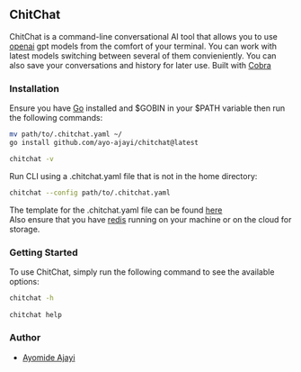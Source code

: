 ## ChitChat  
ChitChat is a command-line conversational AI tool that allows you to use [openai](https://platform.openai.com/) gpt models from the comfort of your terminal. You can work with latest models switching between several of them convieniently. You can also save your conversations and history for later use. Built with [Cobra](https://github.com/spf13/cobra)


### Installation
Ensure you have [Go](https://go.dev/) installed and $GOBIN in your $PATH variable then run the following commands:


```bash 
mv path/to/.chitchat.yaml ~/
go install github.com/ayo-ajayi/chitchat@latest

chitchat -v
```

Run CLI using a .chitchat.yaml file that is not in the home directory:
```bash
chitchat --config path/to/.chitchat.yaml
```
The template for the .chitchat.yaml file can be found [here](./chitchat.yaml)  
Also ensure that you have [redis](https://redis.io/) running on your machine or on the cloud for storage.

### Getting Started
To use ChitChat, simply run the following command to see the available options:
```bash
chitchat -h
 
chitchat help
```


###  Author
-   [Ayomide Ajayi](https://github.com/ayo-ajayi)
